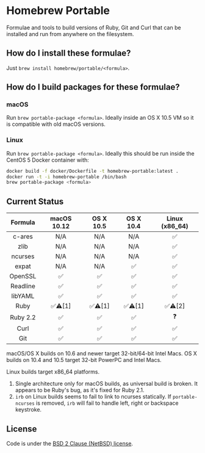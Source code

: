 # Homebrew Portable
Formulae and tools to build versions of Ruby, Git and Curl that can be installed and run from anywhere on the filesystem.

## How do I install these formulae?
Just `brew install homebrew/portable/<formula>`.

## How do I build packages for these formulae?
### macOS
Run `brew portable-package <formula>`. Ideally inside an OS X 10.5 VM so it is compatible with old macOS versions.

### Linux
Run `brew portable-package <formula>`. Ideally this should be run inside the CentOS 5 Docker container with:
```bash
docker build -f docker/Dockerfile -t homebrew-portable:latest .
docker run -t -i homebrew-portable /bin/bash
brew portable-package <formula>
```

## Current Status

| Formula | macOS 10.12 | OS X 10.5 | OS X 10.4 | Linux (x86_64) |
| :-: | :-: | :-: | :-: | :-: |
| c-ares | N/A | N/A | N/A | :white_check_mark: |
| zlib | N/A | N/A | N/A | :white_check_mark: |
| ncurses | N/A | N/A | N/A | :white_check_mark: |
| expat | N/A | N/A | :white_check_mark: | :white_check_mark: |
| OpenSSL | :white_check_mark: | :white_check_mark: | :white_check_mark: | :white_check_mark: |
| Readline | :white_check_mark: | :white_check_mark: | :white_check_mark: | :white_check_mark: |
| libYAML | :white_check_mark: | :white_check_mark: | :white_check_mark: | :white_check_mark: |
| Ruby | :white_check_mark::warning:[1] | :white_check_mark::warning:[1] | :white_check_mark::warning:[1] | :white_check_mark::warning:[2] |
| Ruby 2.2 | :white_check_mark: | :white_check_mark: | :white_check_mark: | :question: |
| Curl | :white_check_mark: | :white_check_mark: | :white_check_mark: | :white_check_mark: |
| Git | :white_check_mark: | :white_check_mark: | :white_check_mark: | :white_check_mark: |

macOS/OS X builds on 10.6 and newer target 32-bit/64-bit Intel Macs. OS X builds on 10.4 and 10.5 target 32-bit PowerPC and Intel Macs.

Linux builds target x86_64 platforms.

1. Single architecture only for macOS builds, as universal build is broken. It appears to be Ruby's bug, as it's fixed for Ruby 2.1.
2. `irb` on Linux builds seems to fail to link to ncurses statically. If `portable-ncurses` is removed, `irb` will fail to handle left, right or backspace keystroke.


## License

Code is under the [BSD 2 Clause (NetBSD) license](https://github.com/Homebrew/homebrew-portable/blob/master/LICENSE.txt).
